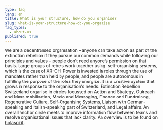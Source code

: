 ```yaml
---
type: faq
lang: en
title: What is your structure, how do you organise?
slug: what-is-your-structure-how-do-you-organise
faq_types:
  - about-us
published: true
---
```

We are a decentralised organisation – anyone can take action as part of the extinction rebellion if they pursue our common demands while following our principles and values – people don’t need anyone’s permission on that basis. Large groups of rebels work together using  self-organising systems, which is the case of XR-CH. Power is invested in roles through the use of mandates rather than held by people, and people are autonomous in fulfilling the purpose of the roles they energize. It is a creative system that grows in response to the organisation's needs. Extinction Rebellion Switzerland organise in circles focussed on Action and Strategy, Outreach and Mass mobilisation, Media and Messaging, Finance and Fundraising, Regenerative Culture, Self-Organising Systems, Liaison with German-speaking and italian-speaking part of Switzerland, and Legal affairs. An overall anchor circle meets to improve information flow between teams and resolve organisational issues that lack clarity. An overview is to be found on [holaspirit](https://app.holaspirit.com/public/extinction-rebellion-ch#u0LPpo-xr-ch-anchor-circle).
